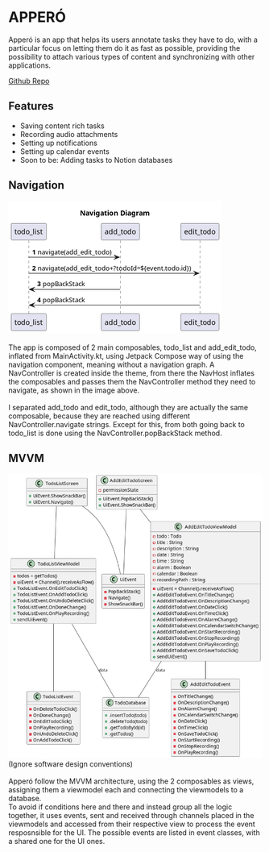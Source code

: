 # APPERÓ

Apperó is an app that helps its users annotate tasks they have to do,
with a particular focus on letting them do it as fast as possible,
providing the possibility to attach various types of content
and synchronizing with other applications.  

[Github Repo](https://github.com/LoSpiri/appero)

## Features
- Saving content rich tasks
- Recording audio attachments
- Setting up notifications
- Setting up calendar events
- Soon to be: Adding tasks to Notion databases

## Navigation
![alt text](app/Navigation-Navigation_Diagram.png)
<br></br>
The app is composed of 2 main composables, todo_list and add_edit_todo,
inflated from MainActivity.kt, using Jetpack Compose way of using the navigation component,
meaning without a navigation graph. A NavController is created inside the theme,
from there the NavHost inflates the composables and passes them 
the NavController method they need to navigate, as shown in the image above.
<br></br>
I separated add_todo and edit_todo, although they are actually the same composable,
because they are reached using different NavController.navigate strings. Except for this, from both
going back to todo_list is done using the NavController.popBackStack method.

## MVVM
![alt text](app/MVVM.png)  
(Ignore software design conventions)
<br></br>
Apperó follow the MVVM architecture, using the 2 composables as views, 
assigning them a viewmodel each and connecting the viewmodels to a database.  
To avoid if conditions here and there and instead group all the logic together,
it uses events, sent and received through channels placed in the viewmodels
and accessed from their respective view to process the event resposnsible for the UI.
The possible events are listed in event classes, with a shared one for the UI ones.  
<br></br>






